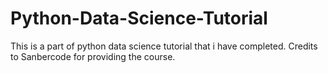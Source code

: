 # Python-Data-Science-Tutorial
This is a part of python data science tutorial that i have completed. Credits to Sanbercode for providing the course.
